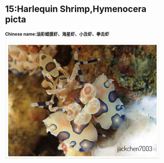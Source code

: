 # 15:Harlequin Shrimp,Hymenocera picta

#### Chinese name:油彩蜡膜虾、海星虾、小丑虾、拳击虾

![](../../.gitbook/assets/harlequin-shrimp.jpg)

